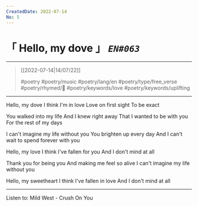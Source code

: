 ```yaml
---
CreatedDate: 2022-07-14
No: 5
---
```

# &#12300; Hello, my dove &#12301; *`EN#063`*

---

> [[2022-07-14|14/07/22]]
> 
> #poetry 
> #poetry/music 
> #poetry/lang/en 
> #poetry/type/free_verse 
> #poetry/rhymed/🔴 
> #poetry/keywords/love #poetry/keywords/uplifting 

---

Hello, my dove
I think I'm in love
Love on first sight
To be exact

You walked into my life
And I knew right away
That I wanted to be with you
For the rest of my days

I can't imagine my life without you
You brighten up every day
And I can't wait to spend forever with you

Hello, my love
I think I've fallen for you
And I don't mind at all

Thank you for being you
And making me feel so alive
I can't imagine my life without you

Hello, my sweetheart
I think I've fallen in love
And I don't mind at all

---

Listen to: Mild West - Crush On You